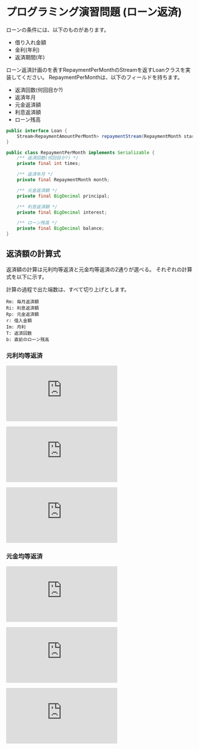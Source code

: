 # プログラミング演習問題 (ローン返済)

ローンの条件には、以下のものがあります。

- 借り入れ金額
- 金利(年利)
- 返済期間(年)

ローン返済計画のを表すRepaymentPerMonthのStreamを返すLoanクラスを実装してください。
RepaymentPerMonthは、以下のフィールドを持ちます。

- 返済回数(何回目か?)
- 返済年月
- 元金返済額
- 利息返済額
- ローン残高

```java
public interface Loan {
    Stream<RepaymentAmountPerMonth> repaymentStream(RepaymentMonth startMonth);
}

public class RepaymentPerMonth implements Serializable {
    /** 返済回数(何回目か?) */
    private final int times;

    /** 返済年月 */
    private final RepaymentMonth month;

    /** 元金返済額 */
    private final BigDecimal principal;

    /** 利息返済額 */
    private final BigDecimal interest;

    /** ローン残高 */
    private final BigDecimal balance;
}
```

## 返済額の計算式

返済額の計算は元利均等返済と元金均等返済の2通りが選べる。
それぞれの計算式を以下に示す。

計算の過程で出た端数は、すべて切り上げとします。

```
Rm: 毎月返済額
Ri: 利息返済額
Rp: 元金返済額
r: 借入金額
Im: 月利
T: 返済回数
b: 直前のローン残高
```

### 元利均等返済

![](https://latex.codecogs.com/gif.latex?Rm%20%3D%20%5Cfrac%7Bb%20%5Ctimes%20i%20%5Ctimes%20%281%20&plus;%20Im%29%5E%7BT%7D%7D%7B%281%20&plus;%20Im%29%5E%7BT%7D%20-%201%7D)

![](https://latex.codecogs.com/gif.latex?Ri%20%3D%20b%20%5Ctimes%20Im)

![](https://latex.codecogs.com/gif.latex?Rp%20%3D%20Rm%20-%20Ri)


### 元金均等返済

![](https://latex.codecogs.com/gif.latex?Rm%20%3D%20%5Cfrac%7Br%7D%7BT%7D)

![](https://latex.codecogs.com/gif.latex?Ri%20%3D%20b%20%5Ctimes%20Im)

![](https://latex.codecogs.com/gif.latex?Rm%20%3D%20Rp%20&plus;%20Ri)

